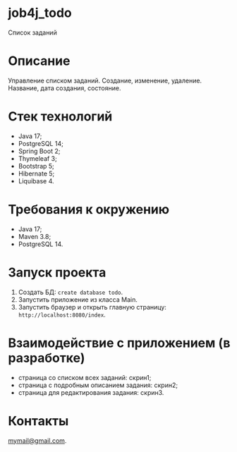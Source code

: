 # job4j_todo
Список заданий

# Описание
Управление списком заданий. Создание, изменение, удаление. Название, дата создания, состояние.

# Стек технологий
- Java 17;
- PostgreSQL 14;
- Spring Boot 2;
- Thymeleaf 3;
- Bootstrap 5;
- Hibernate 5;
- Liquibase 4.

# Требования к окружению
- Java 17;
- Maven 3.8;
- PostgreSQL 14.

# Запуск проекта
1. Создать БД: ```create database todo```.
2. Запустить приложение из класса Main.
3. Запустить браузер и открыть главную страницу: ```http://localhost:8080/index```.

# Взаимодействие с приложением (в разработке)
- страница со списком всех заданий: скрин1;
- страница с подробным описанием задания: скрин2;
- страница для редактирования задания: скрин3.

# Контакты
mymail@gmail.com.